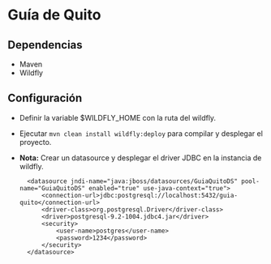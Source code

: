 Guía de Quito
======

## Dependencias
- Maven
- Wildfly

## Configuración
- Definir la variable $WILDFLY_HOME con la ruta del wildfly.
- Ejecutar `mvn clean install wildfly:deploy` para compilar y desplegar el proyecto.
- **Nota:** Crear un datasource y desplegar el driver JDBC en la instancia de wildfly.


        <datasource jndi-name="java:jboss/datasources/GuiaQuitoDS" pool-name="GuiaQuitoDS" enabled="true" use-java-context="true">
            <connection-url>jdbc:postgresql://localhost:5432/guia-quito</connection-url>
            <driver-class>org.postgresql.Driver</driver-class>
            <driver>postgresql-9.2-1004.jdbc4.jar</driver>
            <security>
                <user-name>postgres</user-name>
                <password>1234</password>
            </security>
        </datasource>
